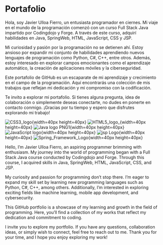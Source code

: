 # Portafolio
Hola, soy Javier Ulloa Fierro, un entusiasta programador en ciernes. Mi viaje en el mundo de la programación comenzó con un curso Full Stack Java impartido por Codingdojo y Forge. A través de este curso, adquirí habilidades en Java, SpringWeb, HTML, JavaScript, CSS y JSP.

Mi curiosidad y pasión por la programación no se detienen ahí. Estoy ansioso por expandir mi conjunto de habilidades aprendiendo nuevos lenguajes de programación como Python, C#, C++, entre otros. Además, estoy interesado en explorar campos emocionantes como el aprendizaje automático, la creación de aplicaciones móviles y la ciberseguridad.

Este portafolio de GitHub es un escaparate de mi aprendizaje y crecimiento en el campo de la programación. Aquí encontrarás una colección de mis trabajos que reflejan mi dedicación y mi compromiso con la codificación.

Te invito a explorar mi portafolio. Si tienes alguna pregunta, idea de colaboración o simplemente deseas conectarte, no dudes en ponerte en contacto conmigo. ¡Gracias por tu tiempo y espero que disfrutes explorando mi trabajo!


![CSS3_logo](https://github.com/ViesTreet/Portafolio/assets/139316713/7fd1bc3f-ed1e-43b9-b141-b6361796e987){width=40px height=40px}
![HTML5_logo_](https://github.com/ViesTreet/Portafolio/assets/139316713/f329c8bc-824d-49ea-a52e-7848a2a3160d){width=40px height=40px}
![Java logo PNG1](https://github.com/ViesTreet/Portafolio/assets/139316713/a3713566-d60e-4cae-a49c-632bf6d27c4e){width=40px height=40px}
![JavaScript logo](https://github.com/ViesTreet/Portafolio/assets/139316713/fceadd61-631c-4c4e-bfe1-2adc04aeb0cc){width=40px height=40px}
![jsp Logo](https://github.com/ViesTreet/Portafolio/assets/139316713/ab737678-61e5-45c5-975e-462ed36c3dd1){width=40px height=40px}
![Spring_Framework_Logo](https://github.com/ViesTreet/Portafolio/assets/139316713/8f186a14-4f95-45c5-9fd3-222b5bce0d27){width=40px height=40px}



Hello, I’m Javier Ulloa Fierro, an aspiring programmer brimming with enthusiasm. My journey into the world of programming began with a Full Stack Java course conducted by Codingdojo and Forge. Through this course, I acquired skills in Java, SpringWeb, HTML, JavaScript, CSS, and JSP.

My curiosity and passion for programming don’t stop there. I’m eager to expand my skill set by learning new programming languages such as Python, C#, C++, among others. Additionally, I’m interested in exploring exciting fields like machine learning, mobile app development, and cybersecurity.

This GitHub portfolio is a showcase of my learning and growth in the field of programming. Here, you’ll find a collection of my works that reflect my dedication and commitment to coding.

I invite you to explore my portfolio. If you have any questions, collaboration ideas, or simply wish to connect, feel free to reach out to me. Thank you for your time, and I hope you enjoy exploring my work!

